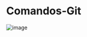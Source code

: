 # Comandos-Git

![image](https://user-images.githubusercontent.com/83089714/182679128-299d4858-240a-4b28-b1e7-cb160b2d0491.png)
